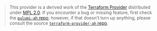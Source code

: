 > This provider is a derived work of the [Terraform Provider](https://github.com/terraform-providers/terraform-provider-ah)
> distributed under [MPL 2.0](https://www.mozilla.org/en-US/MPL/2.0/). If you encounter a bug or missing feature,
> first check the [`pulumi-ah` repo](/issues); however, if that doesn't turn up anything,
> please consult the source [`terraform-provider-ah` repo](https://github.com/terraform-providers/terraform-provider-ah/issues).
